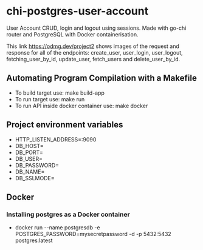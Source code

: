 # chi-postgres-user-account
User Account CRUD, login and logout using sessions. Made with go-chi router and PostgreSQL with Docker containerisation.

This link https://odmg.dev/project2 shows images of the request and response for all of the endpoints: create_user, user_login, user_logout, fetching_user_by_id, update_user, fetch_users and delete_user_by_id.


## Automating Program Compilation with a Makefile
- To build target use: make build-app
- To run target use: make run
- To run API inside docker container use: make docker

## Project environment variables
- HTTP_LISTEN_ADDRESS=:9090
- DB_HOST=
- DB_PORT=
- DB_USER=
- DB_PASSWORD=
- DB_NAME=
- DB_SSLMODE=

## Docker
### Installing postgres as a Docker container
- docker run --name postgresdb -e POSTGRES_PASSWORD=mysecretpassword -d -p 5432:5432 postgres:latest

